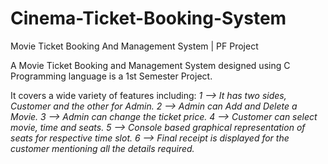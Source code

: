 # Cinema-Ticket-Booking-System
Movie Ticket Booking And Management System | PF Project

A Movie Ticket Booking and Management System designed using C Programming language is a 1st Semester Project.

It covers a wide variety of features including:
*1 --> It has two sides, Customer and the other for Admin.*
*2 --> Admin can Add and Delete a Movie.*
*3 --> Admin can change the ticket price.* 
*4 --> Customer can select movie, time and seats.*
*5 --> Console based graphical representation of seats for respective time slot.*
*6 --> Final receipt is displayed for the customer mentioning  all the details required.*
